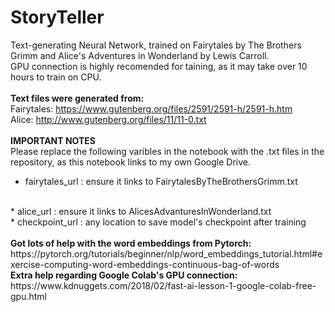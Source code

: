 # StoryTeller
Text-generating Neural Network, trained on Fairytales by The Brothers Grimm and Alice's Adventures in Wonderland by Lewis Carroll.
<br>
GPU connection is highly recomended for taining, as it may take over 10 hours to train on CPU.
<br>
<br>
<b>Text files were generated from:</b>
<br>
Fairytales: https://www.gutenberg.org/files/2591/2591-h/2591-h.htm
<br>
Alice: http://www.gutenberg.org/files/11/11-0.txt
<br>
<br>
<b>IMPORTANT NOTES</b>
<br>
Please replace the following varibles in the notebook with the .txt files in the repository,
as this notebook links to my own Google Drive.
<br>
* fairytales_url : ensure it links to FairytalesByTheBrothersGrimm.txt
<br>
* alice_url : ensure it links to AlicesAdvanturesInWonderland.txt
<br>
* checkpoint_url : any location to save model's checkpoint after training
<br>
<br>
<b>
Got lots of help with the word embeddings from Pytorch:
</b>
<br>
https://pytorch.org/tutorials/beginner/nlp/word_embeddings_tutorial.html#exercise-computing-word-embeddings-continuous-bag-of-words
<br>
<b>
Extra help regarding Google Colab's GPU connection:
</b>
<br>
https://www.kdnuggets.com/2018/02/fast-ai-lesson-1-google-colab-free-gpu.html
